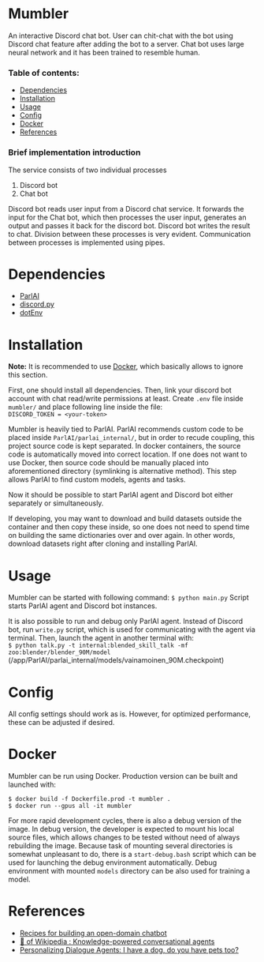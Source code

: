# Mumbler
An interactive Discord chat bot. User can chit-chat with the bot using Discord chat feature after adding the bot to a server. Chat bot uses large neural network and it has been trained to resemble human.

### Table of contents:
* [Dependencies](#Dependencies)
* [Installation](#Installation)
* [Usage](#Usage)
* [Config](#Config)
* [Docker](#Docker)
* [References](#References)

### Brief implementation introduction
The service consists of two individual processes
1) Discord bot
2) Chat bot

Discord bot reads user input from a Discord chat service. It forwards the input
for the Chat bot, which then processes the user input, generates an output and 
passes it back for the discord bot. Discord bot writes the result to chat. Division between these processes is very evident. Communication between processes is implemented using pipes.

# Dependencies
* [ParlAI](https://github.com/facebookresearch/ParlAI)
* [discord.py](https://github.com/Rapptz/discord.py)
* [dotEnv](https://github.com/theskumar/python-dotenv)

# Installation
**Note:** It is recommended to use [Docker](#Docker), which basically allows to ignore this section.

First, one should install all dependencies. Then, link your discord bot account with chat read/write permissions at least. Create `.env` file inside `mumbler/` and place following line inside the file:  
`DISCORD_TOKEN = <your-token>`

Mumbler is heavily tied to ParlAI. ParlAI recommends custom code to be placed inside `ParlAI/parlai_internal/`, but in order to recude coupling, this project source code is kept separated. In docker containers, the source code is automatically moved into correct location. If one does not want to use Docker, then source code should be manually placed into aforementioned directory (symlinking is alternative method). This step allows ParlAI to find custom models, agents and tasks.

Now it should be possible to start ParlAI agent and Discord bot either separately or simultaneously.

If developing, you may want to download and build datasets outside the container and then copy these inside, so one does not need to spend time on building the same dictionaries over and over again. In other words, download datasets right after cloning and installing ParlAI.

# Usage
Mumbler can be started with following command: `$ python main.py`
Script starts ParlAI agent and Discord bot instances.

It is also possible to run and debug only ParlAI agent. Instead of Discord bot, run `write.py` script, which is used for communicating with the agent via terminal. Then, launch the agent in another terminal with:  
`$ python talk.py -t internal:blended_skill_talk -mf zoo:blender/blender_90M/model`
(/app/ParlAI/parlai_internal/models/vainamoinen_90M.checkpoint)

# Config
All config settings should work as is. However, for optimized performance, these can be adjusted if desired.

# Docker
Mumbler can be run using Docker. Production version can be built and launched with:
```
$ docker build -f Dockerfile.prod -t mumbler .
$ docker run --gpus all -it mumbler
```
For more rapid development cycles, there is also a debug version of the image.
In debug version, the developer is expected to mount his local source files,
which allows changes to be tested without need of always rebuilding the image. 
Because task of mounting several directories is somewhat unpleasant to do, 
there is a `start-debug.bash` script which can be used for launching the debug environment automatically.
Debug environment with mounted `models` directory can be also used for training a model.

# References
* [Recipes for building an open-domain chatbot](https://arxiv.org/abs/2004.13637)
* [🧙 of Wikipedia : Knowledge-powered conversational agents](https://arxiv.org/pdf/1811.01241.pdf)
* [Personalizing Dialogue Agents: I have a dog, do you have pets too?](https://arxiv.org/abs/1801.07243)
